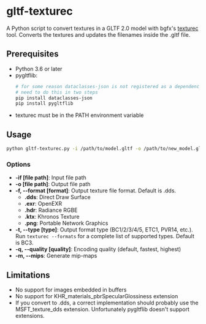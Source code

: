# gltf-texturec

A Python script to convert textures in a GLTF 2.0 model with bgfx's [texturec](https://bkaradzic.github.io/bgfx/tools.html#texture-compiler-texturec) tool. Converts the textures and updates the filenames inside the .gltf file.

## Prerequisites

- Python 3.6 or later
- pygltflib:
    ```sh
    # for some reason dataclasses-json is not registered as a dependency of pygltflib
    # need to do this in two steps
    pip install dataclasses-json
    pip install pygltflib
    ```
- texturec must be in the PATH environment variable

## Usage

```sh
python gltf-texturec.py -i /path/to/model.gltf -o /path/to/new_model.gltf --format .dds --type BC3 --mips
```

### Options

- **-if [file path]**: Input file path
- **-o [file path]**: Output file path
- **-f, --format [format]**: Output texture file format. Default is .dds.
    - **.dds**: Direct Draw Surface
    - **.exr**: OpenEXR
    - **.hdr**: Radiance RGBE
    - **.ktx**: Khronos Texture
    - **.png**: Portable Network Graphics
- **-t, --type [type]**: Output format type (BC1/2/3/4/5, ETC1, PVR14, etc.). Run `texturec --formats` for a complete list of  supported types. Default is BC3.
- **-q, --quality [quality]**: Encoding quality (default, fastest, highest)
- **-m, --mips**: Generate mip-maps

## Limitations

- No support for images embedded in buffers
- No support for KHR_materials_pbrSpecularGlossiness extension
- If you convert to .dds, a correct implementation should probably use the MSFT_texture_dds extension. Unfortunately pygltflib doesn't support extensions.

